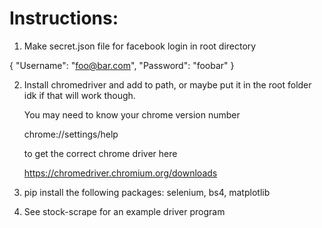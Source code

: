 # Instructions:
1) Make secret.json file for facebook login in root directory

{
    "Username": "foo@bar.com",
    "Password": "foobar"
}

2) Install chromedriver and add to path, or maybe put it in the root folder idk if that will work though.

    You may need to know your chrome version number

    chrome://settings/help

    to get the correct chrome driver here

    https://chromedriver.chromium.org/downloads

3)
    pip install the following packages: selenium, bs4, matplotlib

4) See stock-scrape for an example driver program
